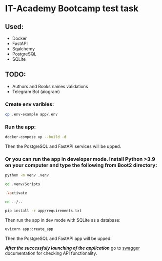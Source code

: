 # IT-Academy Bootcamp test task

## Used:
- Docker
- FastAPI
- Sqalchemy
- PostgreSQL
- SQLite

## TODO:
- Authors and Books names validations
- Telegram Bot (aiogram)

### Create env varibles:
```bash
cp .env-example app/.env
```

### Run the app:
```bash
docker-compose up --build -d
```
Then the PostgreSQL and FastAPI services will be upped.

### Or you can run the app in developer mode. Install Python >3.9 on your computer and type the following from Boot2 directory:
```bash
python -m venv .venv
```
```bash
cd .venv/Scripts
```
```bash
.\activate
```
```bash
cd ../..
```
```bash
pip install -r app/requirements.txt
```
Then run the app in dev mode with SQLite as a database:
```bash
uvicorn app:create_app 
```
Then the PostgreSQL and FastAPI app will be upped.

***After the successfuly launching of the application*** go to [swagger](http://127.0.0.1:8000/swagger) documentation for checking API functionality.